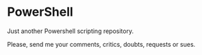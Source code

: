 # PowerShell
Just another Powershell scripting repository.

Please, send me your comments, critics, doubts, requests or sues.

